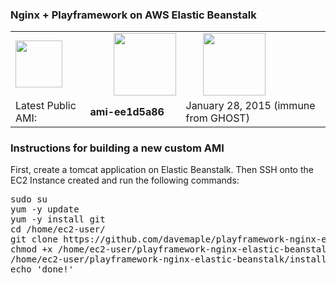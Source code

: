 <h3 style="margin-bottom: 0.5em;">Nginx + Playframework on AWS Elastic Beanstalk</h3>

<table border="0">
	<tr>
		<td><img src="http://cdn2.hubspot.net/hub/362403/file-1158785862-png/elastic_beanstalk.png" width="75" /></td>
		<td style="padding-left: 45px;"><img src="https://www.playframework.com/assets/images/logos/play_full_color.svg" width="100" /></td>
		<td style="padding-left: 35px;"><img src="http://nginx.org/nginx.png" width="100" /></td>
	</tr>
	<tr>
		<td>Latest Public AMI:</td>
		<td><strong>ami-ee1d5a86</strong></td>
		<td>January 28, 2015 (immune from GHOST)</td>
	</tr>
</table>

<h3>Instructions for building a new custom AMI</h3>

<p>
First, create a tomcat application on Elastic Beanstalk. Then SSH onto the EC2 Instance created and run the following commands:
</p>


<pre>
sudo su
yum -y update
yum -y install git
cd /home/ec2-user/
git clone https://github.com/davemaple/playframework-nginx-elastic-beanstalk.git
chmod +x /home/ec2-user/playframework-nginx-elastic-beanstalk/install_nginx_play.sh
/home/ec2-user/playframework-nginx-elastic-beanstalk/install_nginx_play.sh
echo 'done!'

</pre>

